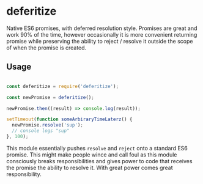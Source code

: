# deferitize

Native ES6 promises, with deferred resolution style.  Promises are great and work 90% of the time, however occasionally it is more convenient returning promise while preserving the ability to reject / resolve it outside the scope of when the promise is created.

## Usage

```JavaScript

const deferitize = require('deferitize');

const newPromise = deferitize();

newPromise.then((result) => console.log(result));

setTimeout(function someArbiraryTimeLaterz() {
  newPromise.resolve('sup');
  // console logs "sup"
}, 100);

```

This module essentially pushes `resolve` and `reject` onto a standard ES6 promise.  This might make people wince and call foul as this module consciously breaks responsibilities and gives power to code that receives the promise the ability to resolve it.  With great power comes great responsibility.